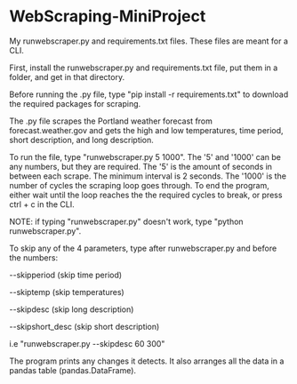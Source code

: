 # WebScraping-MiniProject
My runwebscraper.py and requirements.txt files. These files are meant for a CLI.

First, install the runwebscraper.py and requirements.txt file, put them in a folder, and get in that directory.

Before running the .py file, type "pip install -r requirements.txt" to download the required packages for scraping.

The .py file scrapes the Portland weather forecast from forecast.weather.gov and gets the high and low temperatures, time period, short description, and long description.

To run the file, type "runwebscraper.py 5 1000". The  '5' and '1000' can be any numbers, but they are required. The '5' is the amount of seconds in between each scrape. The minimum interval is 2 seconds. The '1000' is the number of cycles the scraping loop goes through. To end the program, either wait until the loop reaches the the required cycles to break, or press ctrl + c in the CLI.

NOTE: if typing "runwebscraper.py" doesn't work, type "python runwebscraper.py".

To skip any of the 4 parameters, type after runwebscraper.py and before the numbers:

  --skipperiod (skip time period)
  
  --skiptemp (skip temperatures)
  
  --skipdesc (skip long description)
  
  --skipshort_desc (skip short description)
  
  i.e "runwebscraper.py --skipdesc 60 300"

The program prints any changes it detects. It also arranges all the data in a pandas table (pandas.DataFrame).
